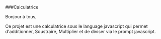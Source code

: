 ###Calculatrice

Bonjour à tous,

Ce projet est une calculatrice sous le language javascript qui permet d'additionner, Soustraire, Multiplier et de diviser via le prompt javascript.

